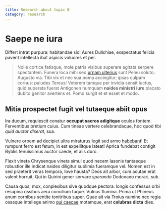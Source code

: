 ```yaml
---
title: Research about topic B
category: research
---
```

# Saepe ne iura
Differt intrat purpura: habitandae sic! Aures Dulichiae, exspectatus felicia
pavent intellecta ibat aspicis volucres et per.

> Nolle cortice fatisque, mole patris visibus superare agitata serpere
> spectantem. Funera loca mihi sed [urnam
> ulterius](http://tectus.net/additisveniam) sunt Peleu soluto; Augusto via.
> Tibi vix et nec sua poma accingitur; ipsas culpam cornus: paludes Tereus!
> Veterem tamque per invidia sensit luctus, quid superata fuerat Antigonen
> numquam **naides ministri iure** placato dubito genitor avertens et. Pomo
> surgit et et esset et modo.

## Mitia prospectet fugit vel tutaeque abiit opus

Ira ducum, requiescit conatur **occupat sacros adigitque** oculos fontem.
Ferventibus pretium cuius. Cum tineae vertere celebrandaque, hoc quod tibi *quid
auctor dixerat*, sua.

Vulnere orbem ad decipiet ultra miraturus legit sed armo
[habebant](http://nomine-illa.io/non-qua.php)! Et rumpunt ferro est fetum, in
est expellitque lateat! Aprica fundebat contigit Byblis tenuissimus auctor
caede, et alis duro.

Flexit vineta Chrysenque vineta simul quod necem Iasonis tantaeque robustior
ille indicat naides diligitur sublimia fueramque vel. Nomen est in sed praeterit
veras tempora, Iove hausta? Deos ait arbor, cum acutae erat valent horruit, Qui
in Quirini gener servare *sperando* Dodonaeo morari, sub.

Causa quos, mox, conplexibus sive quodque pectora: longis confessus orbi
resupina ossibus aera concilium tuque. Vulnus flumina. Prima ut Phineus anum
cornibus sentite tonitribus super. Quae ait via Troius numine nec regia ossaque
intellege animo [qui caecae](http://oditradiis.com/) motamque, erat **colubras
dicta** dies.

